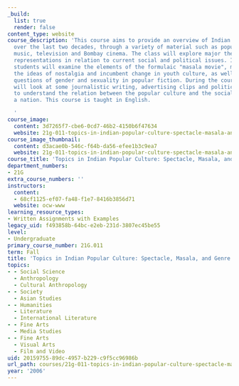 ```yaml
---
_build:
  list: true
  render: false
content_type: website
course_description: 'This course aims to provide an overview of Indian popular culture
  over the last two decades, through a variety of material such as popular fiction,
  music, television and Bombay cinema. The class will explore major themes and their
  representations in relation to current social and political issues. In particular,
  students will examine the elements of the formulaic "masala movie", music and melodrama,
  the ideas of nostalgia and incumbent change in youth culture, as well as shifting
  questions of gender and sexuality in popular fiction. During the course, students
  will look at some journalistic writing, advertising clips and political cartoons
  to understand the relation between the popular culture and the social imagery of
  a nation. This course is taught in English.

  '
course_image:
  content: 3d7265f7-cbe6-0cd7-46b2-4150b6f47634
  website: 21g-011-topics-in-indian-popular-culture-spectacle-masala-and-genre-fall-2006
course_image_thumbnail:
  content: d3acae0b-546c-f64b-da56-efee1b3c9ea7
  website: 21g-011-topics-in-indian-popular-culture-spectacle-masala-and-genre-fall-2006
course_title: 'Topics in Indian Popular Culture: Spectacle, Masala, and Genre'
department_numbers:
- 21G
extra_course_numbers: ''
instructors:
  content:
  - 68cf1125-ef07-fa48-f1e7-8416b3856d71
  website: ocw-www
learning_resource_types:
- Written Assignments with Examples
legacy_uid: f493858b-64bc-e2eb-231d-3807ec45be55
level:
- Undergraduate
primary_course_number: 21G.011
term: Fall
title: 'Topics in Indian Popular Culture: Spectacle, Masala, and Genre'
topics:
- - Social Science
  - Anthropology
  - Cultural Anthropology
- - Society
  - Asian Studies
- - Humanities
  - Literature
  - International Literature
- - Fine Arts
  - Media Studies
- - Fine Arts
  - Visual Arts
  - Film and Video
uid: 20159755-89dc-4957-b229-c9f5cc96986b
url_path: courses/21g-011-topics-in-indian-popular-culture-spectacle-masala-and-genre-fall-2006
year: '2006'
---
```

